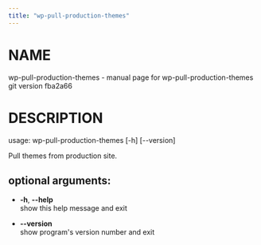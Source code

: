 ```yaml
---
title: "wp-pull-production-themes"
---
```



# NAME

wp-pull-production-themes - manual page for wp-pull-production-themes
git version fba2a66

# DESCRIPTION

usage: wp-pull-production-themes \[-h\] \[--version\]

Pull themes from production site.

## optional arguments:

  - **-h**, **--help**  
    show this help message and exit

  - **--version**  
    show program's version number and exit
